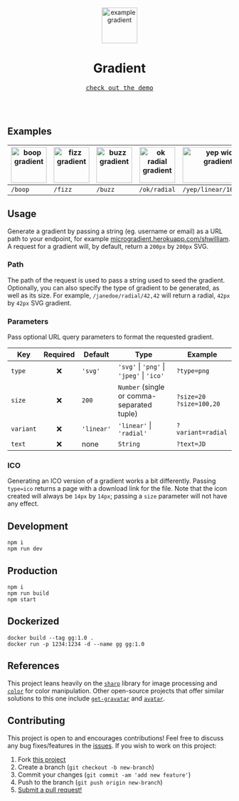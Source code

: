 <br>

<p align="center">
  <img alt="example gradient" src="https://microgradient.herokuapp.com/test/linear/80,80.jpg" width="80" height="80">
</p>

<h1 align="center">
  Gradient
</h1>

<p align="center">
  <kbd>
    <a href="https://microgradient.herokuapp.com/" target="_blank" rel="noopener noreferrer">
      check out the demo
    </a>
  </kbd>
</p>

<br>
<br>

## Examples

| <img alt="boop gradient" src="https://microgradient.herokuapp.com/boop/linear/80,80.jpg" width="80" height="80"> | <img alt="fizz gradient" src="https://microgradient.herokuapp.com/fizz/linear/80,80.jpg" width="80" height="80"> | <img alt="buzz gradient" src="https://microgradient.herokuapp.com/buzz/linear/80,80.jpg" width="80" height="80"> | <img alt="ok radial gradient" src="https://microgradient.herokuapp.com/ok/radial/80,80.jpg" width="80" height="80"> | <img alt="yep wide gradient" src="https://microgradient.herokuapp.com/yep/linear/160,80.jpg" width="160" height="80"> |
| ---------------------------------------------------------------------------------------------------------------- | ---------------------------------------------------------------------------------------------------------------- | ---------------------------------------------------------------------------------------------------------------- | ------------------------------------------------------------------------------------------------------------------- | --------------------------------------------------------------------------------------------------------------------- |
| `/boop`                                                                                                          | `/fizz`                                                                                                          | `/buzz`                                                                                                          | `/ok/radial`                                                                                                        | `/yep/linear/160,80`                                                                                                  |  |

## Usage

Generate a gradient by passing a string (eg. username or email) as a URL path to
your endpoint, for example [microgradient.herokuapp.com/shwilliam](https://microgradient.herokuapp.com/shwilliam).
A request for a gradient will, by default, return a `200px` by `200px` SVG.

### Path

The path of the request is used to pass a string used to seed the gradient.
Optionally, you can also specify the type of gradient to be generated, as well
as its size. For example, `/janedoe/radial/42,42` will return a radial,
`42px` by `42px` SVG gradient.

### Parameters

Pass optional URL query parameters to format the requested gradient.

| Key       | Required | Default    | Type                                       | Example                       |
| --------- | :------: | ---------- | ------------------------------------------ | ----------------------------- |
| `type`    |    ❌    | `'svg'`    | `'svg'` \| `'png'` \| `'jpeg'` \| `'ico'`  | `?type=png`                   |
| `size`    |    ❌    | `200`      | `Number` (single or comma-separated tuple) | `?size=20`<br> `?size=100,20` |
| `variant` |    ❌    | `'linear'` | `'linear'` \| `'radial'`                   | `?variant=radial`             |
| `text`    |    ❌    | none       | `String`                                   | `?text=JD`                    |

### ICO

Generating an ICO version of a gradient works a bit differently. Passing `type=ico`
returns a page with a download link for the file. Note that the icon created will
always be `14px` by `14px`; passing a `size` parameter will not have any effect.

## Development

```terminal
npm i
npm run dev
```

## Production

```terminal
npm i
npm run build
npm start
```

## Dockerized

```terminal
docker build --tag gg:1.0 .
docker run -p 1234:1234 -d --name gg gg:1.0
```

## References

This project leans heavily on the [`sharp`](https://github.com/lovell/sharp)
library for image processing and [`color`](https://github.com/Qix-/color) for
color manipulation. Other open-source projects that offer similar solutions to
this one include [`get-gravatar`](https://github.com/sindresorhus/get-gravatar)
and [`avatar`](https://github.com/tobiaslins/avatar/).

## Contributing

This project is open to and encourages contributions! Feel free to discuss any
bug fixes/features in the [issues](https://github.com/shwilliam/gradient/issues).
If you wish to work on this project:

1. Fork [this project](https://github.com/shwilliam/gradient)
2. Create a branch (`git checkout -b new-branch`)
3. Commit your changes (`git commit -am 'add new feature'`)
4. Push to the branch (`git push origin new-branch`)
5. [Submit a pull request!](https://github.com/shwilliam/gradient/pull/new/master)
